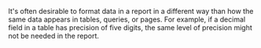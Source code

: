 It's often desirable to format data in a report in a different way than how the same data appears in tables, queries, or pages. For example, if a decimal field in a table has precision of five digits, the same level of precision might not be needed in the report. 